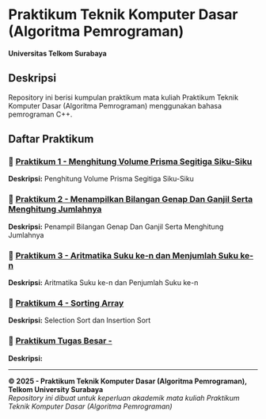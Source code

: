 # Praktikum Teknik Komputer Dasar (Algoritma Pemrograman)
**Universitas Telkom Surabaya**

## Deskripsi
Repository ini berisi kumpulan praktikum mata kuliah Praktikum Teknik Komputer Dasar (Algoritma Pemrograman) menggunakan bahasa pemrograman C++.

## Daftar Praktikum
### 📁 [Praktikum 1 - Menghitung Volume Prisma Segitiga Siku-Siku](./praktikum-1/)

**Deskripsi:** Penghitung Volume Prisma Segitiga Siku-Siku

### 📁 [Praktikum 2 - Menampilkan Bilangan Genap Dan Ganjil Serta Menghitung Jumlahnya](./praktikum-2/)

**Deskripsi:** Penampil Bilangan Genap Dan Ganjil Serta Menghitung Jumlahnya

### 📁 [Praktikum 3 - Aritmatika Suku ke-n dan Menjumlah Suku ke-n](./praktikum-3/)

**Deskripsi:** Aritmatika Suku ke-n dan Penjumlah Suku ke-n

### 📁 [Praktikum 4 - Sorting Array](./praktikum-4/)

**Deskripsi:** Selection Sort dan Insertion Sort

### 📁 [Praktikum Tugas Besar - ](./praktikum-tubes/)

**Deskripsi:** 

---
**© 2025 - Praktikum Teknik Komputer Dasar (Algoritma Pemrograman), Telkom University Surabaya**  
*Repository ini dibuat untuk keperluan akademik mata kuliah Praktikum Teknik Komputer Dasar (Algoritma Pemrograman)*
